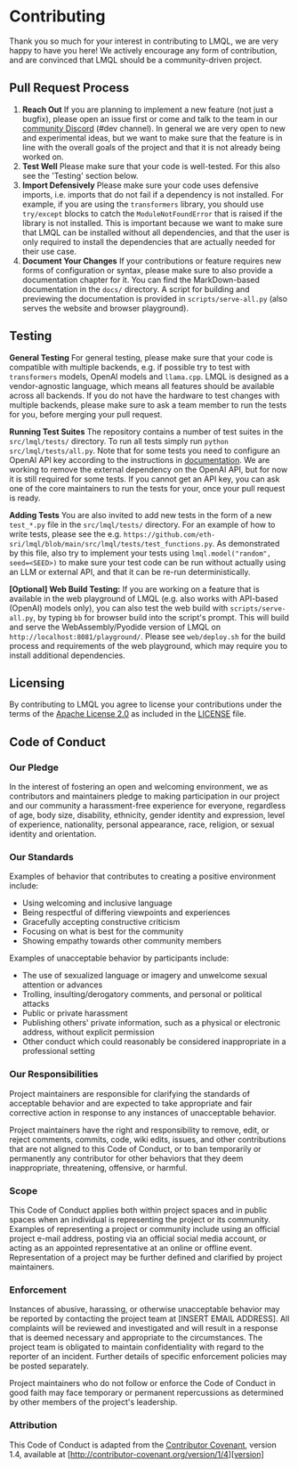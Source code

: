 # Contributing

Thank you so much for your interest in contributing to LMQL, we are very happy to have you here! We 
actively encourage any form of contribution, and are convinced that LMQL should be a community-driven
project.

## Pull Request Process

1. **Reach Out** If you are planning to implement a new feature (not just a bugfix), please open an issue first or come and talk to the team in our [community Discord](https://discord.gg/7eJP4fcyNT) (#dev channel). In general we are very open to new and 
   experimental ideas, but we want to make sure that the feature is in line with the overall goals of the project and that it is not already being worked on.
2. **Test Well** Please make sure that your code is well-tested. For this also see the 'Testing' section below.
3. **Import Defensively** Please make sure your code uses defensive imports, i.e. imports that do not fail if a dependency is not installed. For example, if you are using the `transformers` library, you should use `try/except` blocks to catch the `ModuleNotFoundError` that is raised if the library is not installed. This is  important because we want to make sure that LMQL can be installed without all dependencies, and that the user is only required to install the dependencies that are actually needed for their use case.
4. **Document Your Changes** If your contributions or feature requires new forms of configuration or syntax, please make sure to also provide a documentation chapter for it. You can find the MarkDown-based documentation in the `docs/` directory. A script for building and previewing the documentation is provided in `scripts/serve-all.py` (also serves the website and browser playground).

## Testing

**General Testing** For general testing, please make sure that your code is compatible with multiple backends, e.g. if possible try to test with `transformers` models, OpenAI models and `llama.cpp`. LMQL is designed as a vendor-agnostic language, which means all features should be available across all backends. If you do not have the hardware to test changes with multiple backends, please make sure to ask a team member to run the tests for you, before merging your pull request.

**Running Test Suites** The repository contains a number of test suites in the `src/lmql/tests/` directory. To run all 
tests simply run `python src/lmql/tests/all.py`. Note that for some tests you need to configure an
OpenAI API key according to the instructions in [documentation](https://docs.lmql.ai/en/stable/language/openai.html).
We are working to remove the external dependency on the OpenAI API, but for now it is still required
for some tests. If you cannot get an API key, you can ask one of the core maintainers to run the
tests for your, once your pull request is ready.

**Adding Tests** You are also invited to add new tests in the form of a new `test_*.py` file in the `src/lmql/tests/` 
directory. For an example of how to write tests, please see the e.g. `https://github.com/eth-sri/lmql/blob/main/src/lmql/tests/test_functions.py`.
As demonstrated by this file, also try to implement your tests using `lmql.model("random", seed=<SEED>)` to make sure
your test code can be run without actually using an LLM or external API, and that it can be re-run
deterministically.

**[Optional] Web Build Testing:** If you are working on a feature that is available in the web playground of LMQL (e.g. also works with API-based (OpenAI) models only), you can also test the web build with `scripts/serve-all.py`, by typing `bb` for browser build into the script's prompt. This will build and serve the WebAssembly/Pyodide version of LMQL on `http://localhost:8081/playground/`. Please see `web/deploy.sh` for the build process and requirements of the web playground, which may require you to install additional dependencies. 

## Licensing

By contributing to LMQL you agree to license your contributions under the terms of
the [Apache License 2.0](https://www.apache.org/licenses/LICENSE-2.0) as included in the [LICENSE](./LICENSE) file.

## Code of Conduct

### Our Pledge

In the interest of fostering an open and welcoming environment, we as
contributors and maintainers pledge to making participation in our project and
our community a harassment-free experience for everyone, regardless of age, body
size, disability, ethnicity, gender identity and expression, level of experience,
nationality, personal appearance, race, religion, or sexual identity and
orientation.

### Our Standards

Examples of behavior that contributes to creating a positive environment
include:

* Using welcoming and inclusive language
* Being respectful of differing viewpoints and experiences
* Gracefully accepting constructive criticism
* Focusing on what is best for the community
* Showing empathy towards other community members

Examples of unacceptable behavior by participants include:

* The use of sexualized language or imagery and unwelcome sexual attention or
advances
* Trolling, insulting/derogatory comments, and personal or political attacks
* Public or private harassment
* Publishing others' private information, such as a physical or electronic
  address, without explicit permission
* Other conduct which could reasonably be considered inappropriate in a
  professional setting

### Our Responsibilities

Project maintainers are responsible for clarifying the standards of acceptable
behavior and are expected to take appropriate and fair corrective action in
response to any instances of unacceptable behavior.

Project maintainers have the right and responsibility to remove, edit, or
reject comments, commits, code, wiki edits, issues, and other contributions
that are not aligned to this Code of Conduct, or to ban temporarily or
permanently any contributor for other behaviors that they deem inappropriate,
threatening, offensive, or harmful.

### Scope

This Code of Conduct applies both within project spaces and in public spaces
when an individual is representing the project or its community. Examples of
representing a project or community include using an official project e-mail
address, posting via an official social media account, or acting as an appointed
representative at an online or offline event. Representation of a project may be
further defined and clarified by project maintainers.

### Enforcement

Instances of abusive, harassing, or otherwise unacceptable behavior may be
reported by contacting the project team at [INSERT EMAIL ADDRESS]. All
complaints will be reviewed and investigated and will result in a response that
is deemed necessary and appropriate to the circumstances. The project team is
obligated to maintain confidentiality with regard to the reporter of an incident.
Further details of specific enforcement policies may be posted separately.

Project maintainers who do not follow or enforce the Code of Conduct in good
faith may face temporary or permanent repercussions as determined by other
members of the project's leadership.

### Attribution

This Code of Conduct is adapted from the [Contributor Covenant][homepage], version 1.4,
available at [http://contributor-covenant.org/version/1/4][version]

[homepage]: http://contributor-covenant.org
[version]: http://contributor-covenant.org/version/1/4/
